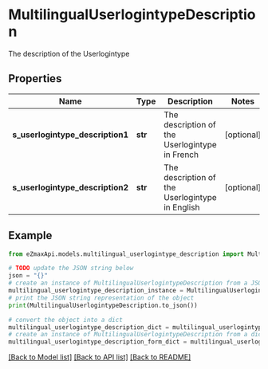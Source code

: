 # MultilingualUserlogintypeDescription

The description of the Userlogintype

## Properties

Name | Type | Description | Notes
------------ | ------------- | ------------- | -------------
**s_userlogintype_description1** | **str** | The description of the Userlogintype in French | [optional] 
**s_userlogintype_description2** | **str** | The description of the Userlogintype in English | [optional] 

## Example

```python
from eZmaxApi.models.multilingual_userlogintype_description import MultilingualUserlogintypeDescription

# TODO update the JSON string below
json = "{}"
# create an instance of MultilingualUserlogintypeDescription from a JSON string
multilingual_userlogintype_description_instance = MultilingualUserlogintypeDescription.from_json(json)
# print the JSON string representation of the object
print(MultilingualUserlogintypeDescription.to_json())

# convert the object into a dict
multilingual_userlogintype_description_dict = multilingual_userlogintype_description_instance.to_dict()
# create an instance of MultilingualUserlogintypeDescription from a dict
multilingual_userlogintype_description_form_dict = multilingual_userlogintype_description.from_dict(multilingual_userlogintype_description_dict)
```
[[Back to Model list]](../README.md#documentation-for-models) [[Back to API list]](../README.md#documentation-for-api-endpoints) [[Back to README]](../README.md)


